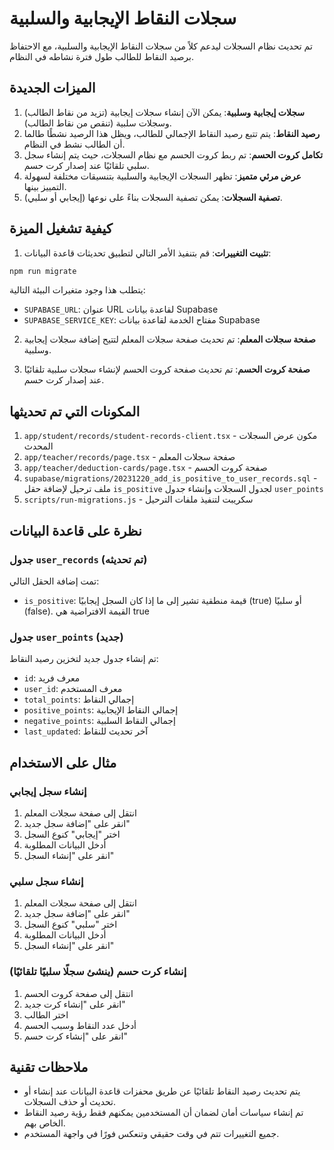 # سجلات النقاط الإيجابية والسلبية

تم تحديث نظام السجلات ليدعم كلاً من سجلات النقاط الإيجابية والسلبية، مع الاحتفاظ برصيد النقاط للطالب طول فترة نشاطه في النظام.

## الميزات الجديدة

1. **سجلات إيجابية وسلبية**: يمكن الآن إنشاء سجلات إيجابية (تزيد من نقاط الطالب) وسجلات سلبية (تنقص من نقاط الطالب).
2. **رصيد النقاط**: يتم تتبع رصيد النقاط الإجمالي للطالب، ويظل هذا الرصيد نشطًا طالما أن الطالب نشط في النظام.
3. **تكامل كروت الحسم**: تم ربط كروت الحسم مع نظام السجلات، حيث يتم إنشاء سجل سلبي تلقائيًا عند إصدار كرت حسم.
4. **عرض مرئي متميز**: تظهر السجلات الإيجابية والسلبية بتنسيقات مختلفة لسهولة التمييز بينها.
5. **تصفية السجلات**: يمكن تصفية السجلات بناءً على نوعها (إيجابي أو سلبي).

## كيفية تشغيل الميزة

1. **تثبيت التغييرات**: قم بتنفيذ الأمر التالي لتطبيق تحديثات قاعدة البيانات:

```bash
npm run migrate
```

يتطلب هذا وجود متغيرات البيئة التالية:
- `SUPABASE_URL`: عنوان URL لقاعدة بيانات Supabase
- `SUPABASE_SERVICE_KEY`: مفتاح الخدمة لقاعدة بيانات Supabase

2. **صفحة سجلات المعلم**: تم تحديث صفحة سجلات المعلم لتتيح إضافة سجلات إيجابية وسلبية.

3. **صفحة كروت الحسم**: تم تحديث صفحة كروت الحسم لإنشاء سجلات سلبية تلقائيًا عند إصدار كرت حسم.

## المكونات التي تم تحديثها

1. `app/student/records/student-records-client.tsx` - مكون عرض السجلات المحدث
2. `app/teacher/records/page.tsx` - صفحة سجلات المعلم
3. `app/teacher/deduction-cards/page.tsx` - صفحة كروت الحسم
4. `supabase/migrations/20231220_add_is_positive_to_user_records.sql` - ملف ترحيل لإضافة حقل `is_positive` لجدول السجلات وإنشاء جدول `user_points`
5. `scripts/run-migrations.js` - سكريبت لتنفيذ ملفات الترحيل

## نظرة على قاعدة البيانات

### جدول `user_records` (تم تحديثه)

تمت إضافة الحقل التالي:
- `is_positive`: قيمة منطقية تشير إلى ما إذا كان السجل إيجابيًا (true) أو سلبيًا (false). القيمة الافتراضية هي true

### جدول `user_points` (جديد)

تم إنشاء جدول جديد لتخزين رصيد النقاط:
- `id`: معرف فريد
- `user_id`: معرف المستخدم
- `total_points`: إجمالي النقاط
- `positive_points`: إجمالي النقاط الإيجابية
- `negative_points`: إجمالي النقاط السلبية
- `last_updated`: آخر تحديث للنقاط

## مثال على الاستخدام

### إنشاء سجل إيجابي
1. انتقل إلى صفحة سجلات المعلم
2. انقر على "إضافة سجل جديد"
3. اختر "إيجابي" كنوع السجل
4. أدخل البيانات المطلوبة
5. انقر على "إنشاء السجل"

### إنشاء سجل سلبي
1. انتقل إلى صفحة سجلات المعلم
2. انقر على "إضافة سجل جديد"
3. اختر "سلبي" كنوع السجل
4. أدخل البيانات المطلوبة
5. انقر على "إنشاء السجل"

### إنشاء كرت حسم (ينشئ سجلًا سلبيًا تلقائيًا)
1. انتقل إلى صفحة كروت الحسم
2. انقر على "إنشاء كرت جديد"
3. اختر الطالب
4. أدخل عدد النقاط وسبب الحسم
5. انقر على "إنشاء كرت حسم"

## ملاحظات تقنية

- يتم تحديث رصيد النقاط تلقائيًا عن طريق محفزات قاعدة البيانات عند إنشاء أو تحديث أو حذف السجلات.
- تم إنشاء سياسات أمان لضمان أن المستخدمين يمكنهم فقط رؤية رصيد النقاط الخاص بهم.
- جميع التغييرات تتم في وقت حقيقي وتنعكس فورًا في واجهة المستخدم. 
